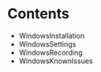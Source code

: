 # Contents #
  * WindowsInstallation
  * WindowsSettings
  * WindowsRecording
  * WindowsKnownIssues